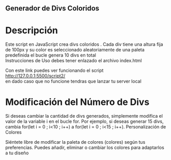 ## Generador de Divs Coloridos                                                                                            
# Descripción

Este script en JavaScript crea divs coloridos . Cada div tiene una altura fija de 100px y su color es seleccionado aleatoriamente de una paleta predefinida el bucle genera 10 divs en total                                           
Instrucciones de Uso
debes tener enlazado el archivo index.html 

Con este link puedes ver funcionando el script                                                                       
http://127.0.0.1:5500/script2/                                                                                       
en dado caso que no funcione tendras que lanzar tu server local 

# Modificación del Número de Divs

Si deseas cambiar la cantidad de divs generados, simplemente modifica el valor de la variable i en el bucle for. Por ejemplo, si deseas generar 15 divs, cambia for(let i = 0 ; i<10 ; i++) a for(let i = 0 ; i<15 ; i++).
Personalización de Colores

Siéntete libre de modificar la paleta de colores (colores) según tus preferencias. Puedes añadir, eliminar o cambiar los colores para adaptarlos a tu diseño
